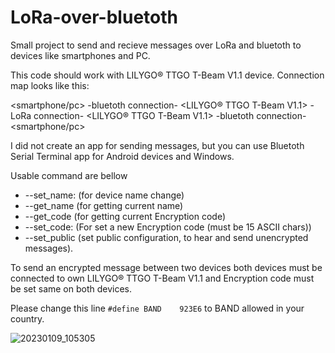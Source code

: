 # LoRa-over-bluetoth
Small project to send and recieve messages over LoRa and bluetoth to devices like smartphones and PC.


This code should work with LILYGO® TTGO T-Beam V1.1 device. Connection map looks like this:

<smartphone/pc> -bluetoth connection- <LILYGO® TTGO T-Beam V1.1> -LoRa connection- <LILYGO® TTGO T-Beam V1.1> -bluetoth connection- <smartphone/pc>

I did not create an app for sending messages, but you can use Bluetoth Serial Terminal app for Android devices and Windows.

Usable command are bellow

* --set_name:<YOUR NAME> (for device name change)
* --get_name (for getting current name)
* --get_code (for getting current Encryption code)
* --set_code:<YOUR CODE> (For set a new Encryption code (must be 15 ASCII chars))
* --set_public (set public configuration, to hear and send unencrypted messages).
  
  
To send an encrypted message between two devices both devices must be connected to own LILYGO® TTGO T-Beam V1.1 and Encryption code must be set same on both devices. 

Please change this line `#define BAND    923E6` to BAND allowed in your country.


![20230109_105305](https://user-images.githubusercontent.com/118419975/211231372-377fa800-e6f7-41ac-9e1c-42967153eae0.jpg)
